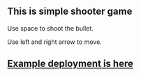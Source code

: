 ## This is simple shooter game

Use space to shoot the bullet. 

Use left and right arrow to move.

## [Example deployment is here](https://mariuszmycek.github.io/Plane-shooter-game/)



